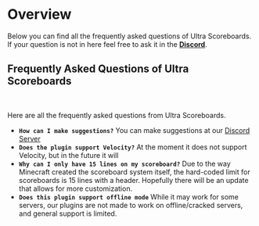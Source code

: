 # Overview
Below you can find all the frequently asked questions of Ultra Scoreboards. If your question is not in here feel free to ask it in the **[Discord](https://ultrascoreboards.com/discord)**.
<br>

## Frequently Asked Questions of Ultra Scoreboards
<br>

Here are all the frequently asked questions from Ultra Scoreboards.
<br>

* **`How can I make suggestions?`**
  You can make suggestions at our [Discord Server](https://ultrascoreboards.com/discord)
* **`Does the plugin support Velocity?`**
  At the moment it does not support Velocity, but in the future it will
* **`Why can I only have 15 lines on my scoreboard?`**
   Due to the way Minecraft created the scoreboard system itself, the hard-coded limit for scoreboards is 15 lines with a header. Hopefully there will be an update       that allows for more customization. 
* **`Does this plugin support offline mode`**
  While it may work for some servers, our plugins are not made to work on offline/cracked servers, and general support is limited.
